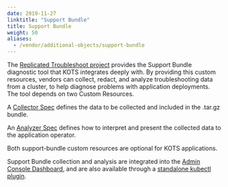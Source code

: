 ```yaml
---
date: 2019-11-27
linktitle: "Support Bundle"
title: Support Bundle
weight: 50
aliases: 
  - /vendor/additional-objects/support-bundle
---
```


The [Replicated Troubleshoot project](https://github.com/replicatedhq/troubleshoot) provides the Support Bundle diagnostic tool that KOTS integrates deeply with. By providing this custom resources, vendors can collect, redact, and analyze troubleshooting data from a cluster, to help diagnose problems with application deployments. The tool depends on two Custom Resources.

A [Collector Spec](https://troubleshoot.sh/reference/collectors/overview/) defines the data to be collected and included in the .tar.gz bundle.

An [Analyzer Spec](https://troubleshoot.sh/reference/analyzers/overview/) defines how to interpret and present the collected data to the application operator.

Both support-bundle custom resources are optional for KOTS applications.

Support Bundle collection and analysis are integrated into the [Admin Console Dashboard](/kotsadm/troubleshooting/support-bundle/), and are also available through a [standalone kubectl plugin](https://troubleshoot.sh/docs/support-bundle/collecting/).
